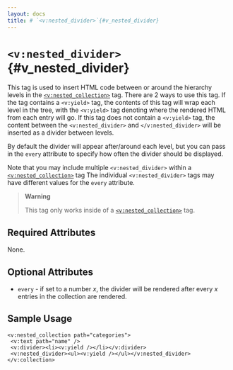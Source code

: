 ```yaml
---
layout: docs
title: # `<v:nested_divider>`{#v_nested_divider}
---
```


# `<v:nested_divider>`{#v_nested_divider}

This tag is used to insert HTML code between or around the hierarchy
levels in the [`<v:nested_collection>`](#v_nested_collection) tag. There
are 2 ways to use this tag. If the tag contains a `<v:yield>` tag, the
contents of this tag will wrap each level in the tree, with the
`<v:yield>` tag denoting where the rendered HTML from each entry will
go. If this tag does not contain a `<v:yield>` tag, the content between
the `<v:nested_divider>` and `</v:nested_divider>` will be inserted as a
divider between levels.

By default the divider will appear after/around each level, but you can
pass in the `every` attribute to specify how often the divider should be
displayed.

Note that you may include multiple `<v:nested_divider>` within a
[`<v:nested_collection>`](#v_nested_collection) tag The individual
`<v:nested_divider>` tags may have different values for the `every`
attribute.

> **Warning**
>
> This tag only works inside of a
> [`<v:nested_collection>`](#v_nested_collection) tag.

## Required Attributes

None.

## Optional Attributes

-   `every` - if set to a number *x*, the divider will be rendered after
    every *x* entries in the collection are rendered.

## Sample Usage

    <v:nested_collection path="categories">
     <v:text path="name" />
     <v:divider><li><v:yield /></li></v:divider>
     <v:nested_divider><ul><v:yield /></ul></v:nested_divider>
    </v:collection>
